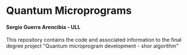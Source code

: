 # Quantum Microprograms
#### Sergio Guerra Arencibia - ULL

This repository contains the code and associated information to the final degree project "Quantum microprogram development - shor algorithm"



